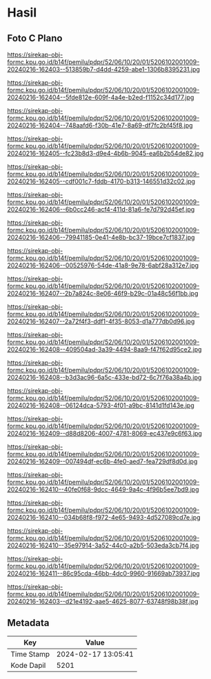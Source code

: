 # Hasil

## Foto C Plano

https://sirekap-obj-formc.kpu.go.id/b14f/pemilu/pdpr/52/06/10/20/01/5206102001009-20240216-162403--513859b7-d4dd-4259-abe1-1306b8395231.jpg

https://sirekap-obj-formc.kpu.go.id/b14f/pemilu/pdpr/52/06/10/20/01/5206102001009-20240216-162404--5fde812e-609f-4a4e-b2ed-f1152c34d177.jpg

https://sirekap-obj-formc.kpu.go.id/b14f/pemilu/pdpr/52/06/10/20/01/5206102001009-20240216-162404--748aafd6-f30b-41e7-8a69-df7fc2bf45f8.jpg

https://sirekap-obj-formc.kpu.go.id/b14f/pemilu/pdpr/52/06/10/20/01/5206102001009-20240216-162405--fc23b8d3-d9e4-4b6b-9045-ea6b2b54de82.jpg

https://sirekap-obj-formc.kpu.go.id/b14f/pemilu/pdpr/52/06/10/20/01/5206102001009-20240216-162405--cdf001c7-fddb-4170-b313-146551d32c02.jpg

https://sirekap-obj-formc.kpu.go.id/b14f/pemilu/pdpr/52/06/10/20/01/5206102001009-20240216-162406--6b0cc246-acf4-411d-81a6-fe7d792d45ef.jpg

https://sirekap-obj-formc.kpu.go.id/b14f/pemilu/pdpr/52/06/10/20/01/5206102001009-20240216-162406--79941185-0e41-4e8b-bc37-19bce7cf1837.jpg

https://sirekap-obj-formc.kpu.go.id/b14f/pemilu/pdpr/52/06/10/20/01/5206102001009-20240216-162406--00525976-54de-41a8-9e78-6abf28a312e7.jpg

https://sirekap-obj-formc.kpu.go.id/b14f/pemilu/pdpr/52/06/10/20/01/5206102001009-20240216-162407--2b7a824c-8e06-46f9-b29c-01a48c56f1bb.jpg

https://sirekap-obj-formc.kpu.go.id/b14f/pemilu/pdpr/52/06/10/20/01/5206102001009-20240216-162407--2a72f4f3-ddf1-4f35-8053-d1a777db0d96.jpg

https://sirekap-obj-formc.kpu.go.id/b14f/pemilu/pdpr/52/06/10/20/01/5206102001009-20240216-162408--409504ad-3a39-4494-8aa9-f47f62d95ce2.jpg

https://sirekap-obj-formc.kpu.go.id/b14f/pemilu/pdpr/52/06/10/20/01/5206102001009-20240216-162408--b3d3ac96-6a5c-433e-bd72-6c7f76a38a4b.jpg

https://sirekap-obj-formc.kpu.go.id/b14f/pemilu/pdpr/52/06/10/20/01/5206102001009-20240216-162408--06124dca-5793-4f01-a9bc-8141d1fd143e.jpg

https://sirekap-obj-formc.kpu.go.id/b14f/pemilu/pdpr/52/06/10/20/01/5206102001009-20240216-162409--d88d8206-4007-4781-8069-ec437e9c6f63.jpg

https://sirekap-obj-formc.kpu.go.id/b14f/pemilu/pdpr/52/06/10/20/01/5206102001009-20240216-162409--007494df-ec6b-4fe0-aed7-fea729df8d0d.jpg

https://sirekap-obj-formc.kpu.go.id/b14f/pemilu/pdpr/52/06/10/20/01/5206102001009-20240216-162410--40fe0f68-9dcc-4649-9a4c-4f96b5ee7bd9.jpg

https://sirekap-obj-formc.kpu.go.id/b14f/pemilu/pdpr/52/06/10/20/01/5206102001009-20240216-162410--034b68f8-f972-4e65-9493-4d527089cd7e.jpg

https://sirekap-obj-formc.kpu.go.id/b14f/pemilu/pdpr/52/06/10/20/01/5206102001009-20240216-162410--35e97914-3a52-44c0-a2b5-503eda3cb7f4.jpg

https://sirekap-obj-formc.kpu.go.id/b14f/pemilu/pdpr/52/06/10/20/01/5206102001009-20240216-162411--86c95cda-46bb-4dc0-9960-91669ab73937.jpg

https://sirekap-obj-formc.kpu.go.id/b14f/pemilu/pdpr/52/06/10/20/01/5206102001009-20240216-162403--d21e4192-aae5-4625-8077-63748f98b38f.jpg


## Metadata

| Key        | Value               |
| ---------- | ------------------- |
| Time Stamp | 2024-02-17 13:05:41 |
| Kode Dapil | 5201                |



